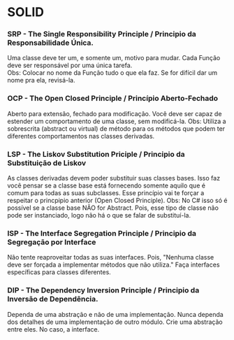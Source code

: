 # SOLID

### SRP - The Single Responsibility Principle / Principio da Responsabilidade Única.
Uma classe deve ter um, e somente um, motivo para mudar.
Cada Função deve ser responsável por uma única tarefa.        
Obs: Colocar no nome da Função tudo o que ela faz. Se for difícil dar um nome pra ela, revisá-la.


### OCP - The Open Closed Principle / Princípio Aberto-Fechado
Aberto para extensão, fechado para modificação.
Você deve ser capaz de estender um comportamento de uma classe, sem modificá-la.
Obs: Utiliza a sobrescrita (abstract ou virtual) de método para os métodos que podem ter diferentes comportamentos nas classes derivadas.


### LSP - The Liskov Substitution Priciple / Principio da Substituição de Liskov
As classes derivadas devem poder substituir suas classes bases. 
Isso faz você pensar se a classe base está fornecendo somente aquilo que é comum para todas as suas subclasses.
Esse princípio vai te forçar a respeitar o princpipio anterior (Open Closed Principle).
Obs: No C# isso só é possível se a classe base NÃO for Abstract. Pois, esse tipo de classe não pode ser instanciado, 
logo não há o que se falar de substituí-la.


### ISP - The Interface Segregation Principle / Principio da Segregação por Interface
Não tente reaproveitar todas as suas interfaces. 
Pois, "Nenhuma classe deve ser forçada a implementar métodos que não utiliza."
Faça interfaces específicas para classes diferentes. 


### DIP - The Dependency Inversion Principle / Principio da Inversão de Dependência.
Dependa de uma abstração e não de uma implementação.
Nunca dependa dos detalhes de uma implementação de outro módulo. Crie uma abstração entre eles. No caso, a interface. 
